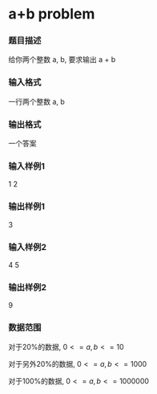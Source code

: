 # a+b problem

### 题目描述
给你两个整数 a, b, 要求输出 a + b

### 输入格式
一行两个整数 a, b

### 输出格式
一个答案

### 输入样例1
1 2

### 输出样例1
3

### 输入样例2
4 5

### 输出样例2
9

### 数据范围
对于20%的数据, $0 <= a, b <= 10$

对于另外20%的数据, $0 <= a, b <= 1000$

对于100%的数据, $0 <= a, b <= 1000000$
